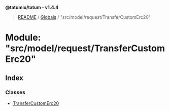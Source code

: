 **@tatumio/tatum - v1.4.4**

> [README](../README.md) / [Globals](../globals.md) / "src/model/request/TransferCustomErc20"

# Module: "src/model/request/TransferCustomErc20"

## Index

### Classes

* [TransferCustomErc20](../classes/_src_model_request_transfercustomerc20_.transfercustomerc20.md)
